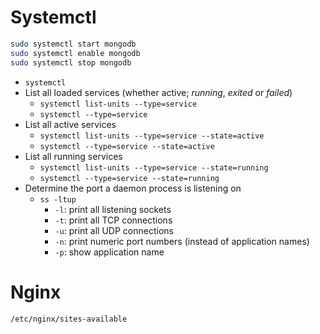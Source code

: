 # Systemctl

```bash
sudo systemctl start mongodb
sudo systemctl enable mongodb
sudo systemctl stop mongodb
```

* `systemctl`
* List all loaded services (whether active; _running_, _exited_ or _failed_)
    * `systemctl list-units --type=service`
    * `systemctl --type=service`
* List all active services
    * `systemctl list-units --type=service --state=active`
    * `systemctl --type=service --state=active`
* List all running services
    * `systemctl list-units --type=service --state=running`
    * `systemctl --type=service --state=running`
* Determine the port a daemon process is listening on
    * `ss -ltup`
        * `-l`: print all listening sockets
        * `-t`: print all TCP connections
        * `-u`: print all UDP connections
        * `-n`: print numeric port numbers (instead of application names)
        * `-p`: show application name

# Nginx 

`/etc/nginx/sites-available`  
